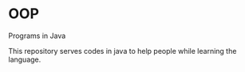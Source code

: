 # OOP
Programs in Java

This repository serves codes in java to help people while learning the language.
